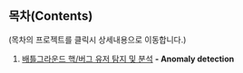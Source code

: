 ## 목차(Contents)
(목차의 프로젝트를 클릭시 상세내용으로 이동합니다.)

1. [배틀그라운드 핵/버그 유저 탐지 및 분석](/code/Anomaly_detection.ipynb) **- Anomaly detection**
